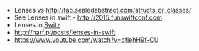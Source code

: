 * Lenses vs http://faq.sealedabstract.com/structs_or_classes/
* See Lenses in swift - http://2015.funswiftconf.com
* Lenses in [Switz](https://github.com/typelift/Swiftz)
* http://narf.pl/posts/lenses-in-swift
* https://www.youtube.com/watch?v=ofjehH9f-CU
